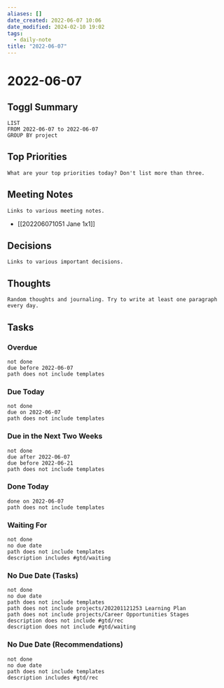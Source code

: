 ```yaml
---
aliases: []
date_created: 2022-06-07 10:06
date_modified: 2024-02-10 19:02
tags:
  - daily-note
title: "2022-06-07"
---
```


# 2022-06-07

## Toggl Summary

```toggl
LIST
FROM 2022-06-07 to 2022-06-07
GROUP BY project
```

## Top Priorities

`What are your top priorities today? Don't list more than three.`

## Meeting Notes

`Links to various meeting notes.`

- [[202206071051 Jane 1x1]]

## Decisions

`Links to various important decisions.`

## Thoughts

`Random thoughts and journaling. Try to write at least one paragraph every day.`

## Tasks

### Overdue

```tasks
not done
due before 2022-06-07
path does not include templates
```

### Due Today

```tasks
not done
due on 2022-06-07
path does not include templates
```

### Due in the Next Two Weeks

```tasks
not done
due after 2022-06-07
due before 2022-06-21
path does not include templates
```

### Done Today

```tasks
done on 2022-06-07
path does not include templates
```

### Waiting For

```tasks
not done
no due date
path does not include templates
description includes #gtd/waiting  
```

### No Due Date (Tasks)

```tasks
not done
no due date
path does not include templates
path does not include projects/202201121253 Learning Plan
path does not include projects/Career Opportunities Stages
description does not include #gtd/rec 
description does not include #gtd/waiting 
```

### No Due Date (Recommendations)

```tasks
not done
no due date
path does not include templates
description includes #gtd/rec 
```
